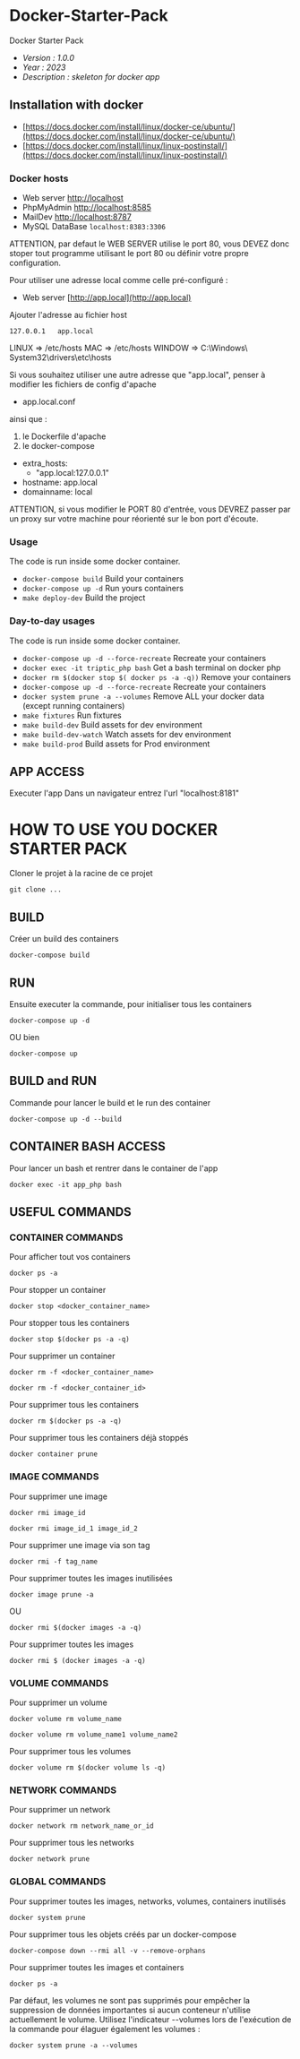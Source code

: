 # Docker-Starter-Pack

Docker Starter Pack

- _Version : 1.0.0_
- _Year : 2023_
- _Description : skeleton for docker app_

## Installation with docker

- [https://docs.docker.com/install/linux/docker-ce/ubuntu/](https://docs.docker.com/install/linux/docker-ce/ubuntu/)
- [https://docs.docker.com/install/linux/linux-postinstall/](https://docs.docker.com/install/linux/linux-postinstall/)

### Docker hosts

- Web server [http://localhost](http://localhost)
- PhpMyAdmin [http://localhost:8585](http://localhost:8585)
- MailDev [http://localhost:8787](http://localhost:8787)
- MySQL DataBase `localhost:8383:3306`

ATTENTION, par defaut le WEB SERVER utilise le port 80, vous DEVEZ donc stoper tout programme utilisant le port 80 ou définir votre propre configuration.

Pour utiliser une adresse local comme celle pré-configuré :
- Web server [http://app.local](http://app.local)

Ajouter l'adresse au fichier host 

```
127.0.0.1   app.local
```
LINUX   =>  /etc/hosts
MAC     =>  /etc/hosts
WINDOW  =>  C:\Windows\ System32\drivers\etc\hosts

Si vous souhaitez utiliser une autre adresse que "app.local", penser à modifier les fichiers de config d'apache

- app.local.conf

ainsi que :
1) le Dockerfile d'apache 
2) le docker-compose
-   extra_hosts:
     - "app.local:127.0.0.1"
- hostname: app.local
- domainname: local

ATTENTION, si vous modifier le PORT 80 d'entrée, vous DEVREZ passer par un proxy sur votre machine pour réorienté sur le bon port d'écoute.



### Usage

The code is run inside some docker container.

- `docker-compose build` Build your containers
- `docker-compose up -d` Run yours containers
- `make deploy-dev` Build the project

### Day-to-day usages

The code is run inside some docker container.

- `docker-compose up -d --force-recreate` Recreate your containers
- `docker exec -it triptic_php bash` Get a bash terminal on docker php
- `docker rm $(docker stop $( docker ps -a -q))` Remove your containers
- `docker-compose up -d --force-recreate` Recreate your containers
- `docker system prune -a --volumes` Remove ALL your docker data (except running containers)
- `make fixtures` Run fixtures
- `make build-dev` Build assets for dev environment
- `make build-dev-watch` Watch assets for dev environment
- `make build-prod` Build assets for Prod environment

## APP ACCESS
Executer l'app
Dans un navigateur entrez l'url "localhost:8181"

# HOW TO USE YOU DOCKER STARTER PACK

Cloner le projet à la racine de ce projet
```
git clone ...
```

## BUILD
Créer un build des containers
```
docker-compose build
```

## RUN
Ensuite executer la commande, pour initialiser tous les containers
```
docker-compose up -d
```

OU bien

```
docker-compose up
```

## BUILD and RUN
Commande pour lancer le build et le run des container
```
docker-compose up -d --build
```

## CONTAINER BASH ACCESS
Pour lancer un bash et rentrer dans le container de l'app
```
docker exec -it app_php bash
```

## USEFUL COMMANDS

### CONTAINER COMMANDS
Pour afficher tout vos containers
```
docker ps -a
```

Pour stopper un container
```
docker stop <docker_container_name>
```

Pour stopper tous les containers
```
docker stop $(docker ps -a -q)
```

Pour supprimer un container
```
docker rm -f <docker_container_name>

docker rm -f <docker_container_id>
```

Pour supprimer tous les containers
```
docker rm $(docker ps -a -q)
```

Pour supprimer tous les containers déjà stoppés
```
docker container prune

```

### IMAGE COMMANDS
Pour supprimer une image
```
docker rmi image_id

docker rmi image_id_1 image_id_2
```

Pour supprimer une image via son tag
```
docker rmi -f tag_name
```

Pour supprimer toutes les images inutilisées
```
docker image prune -a
```
OU
```
docker rmi $(docker images -a -q)
```

Pour supprimer toutes les images
```
docker rmi $ (docker images -a -q)
```

### VOLUME COMMANDS
Pour supprimer un volume
```
docker volume rm volume_name

docker volume rm volume_name1 volume_name2
```

Pour supprimer tous les volumes
```
docker volume rm $(docker volume ls -q)
```

### NETWORK COMMANDS
Pour supprimer un network
```
docker network rm network_name_or_id
```

Pour supprimer tous les networks
```
docker network prune
```

### GLOBAL COMMANDS
Pour supprimer toutes les images, networks, volumes, containers inutilisés
```
docker system prune
```

Pour supprimer tous les objets créés par un docker-compose
```
docker-compose down --rmi all -v --remove-orphans
```

Pour supprimer toutes les images et containers
```
docker ps -a
```

Par défaut, les volumes ne sont pas supprimés pour empêcher la suppression de données importantes si aucun conteneur n'utilise actuellement le volume. Utilisez l'indicateur --volumes lors de l'exécution de la commande pour élaguer également les volumes :
```
docker system prune -a --volumes
```
